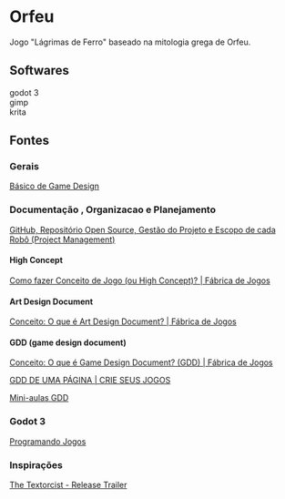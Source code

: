 # Orfeu
Jogo "Lágrimas de Ferro" baseado na mitologia grega de Orfeu.

## Softwares
godot 3  
gimp  
krita  

## Fontes
### Gerais
[Básico de Game Design](https://www.youtube.com/playlist?list=PLf913d79oEgjrhHypmi1wYh59Oswjuv4K)

### Documentação , Organizacao e Planejamento
[GitHub, Repositório Open Source, Gestão do Projeto e Escopo de cada Robô (Project Management)](https://www.youtube.com/watch?v=tEloMCbLEAE)
  #### High Concept
  [Como fazer Conceito de Jogo (ou High Concept)? | Fábrica de Jogos](https://www.youtube.com/watch?v=8rw40khX0Es)
  
  #### Art Design Document
  [Conceito: O que é Art Design Document? | Fábrica de Jogos](https://www.youtube.com/watch?v=EA_T9GFFCHs)
  
  #### GDD (game design document)
  [Conceito: O que é Game Design Document? (GDD) | Fábrica de Jogos](https://www.youtube.com/watch?v=vRreX5SxD2M&list=PLf913d79oEgjrhHypmi1wYh59Oswjuv4K&index=6)
  
  [GDD DE UMA PÁGINA | CRIE SEUS JOGOS](https://www.youtube.com/watch?v=BDTuR8FkP0s)
  
  [Mini-aulas GDD](https://www.youtube.com/playlist?list=PL1G76ZhM5NyvLkY0KJmMDnBB7LoJI1wuy)
### Godot 3
[Programando Jogos](https://www.youtube.com/playlist?list=PLIfZMtpPYFP5KtmvkFREP-Kn1WAwslIJx)

### Inspirações
[The Textorcist - Release Trailer](https://www.youtube.com/watch?v=SAEMlq_qVeM)
